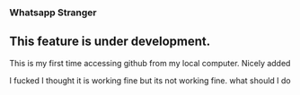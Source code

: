 ### Whatsapp Stranger
## This feature is under development.

This is my first time accessing github from my local computer.
Nicely added

I fucked  I thought it is working fine but its not working fine. what should I do 
